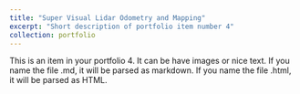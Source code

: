 ```yaml
---
title: "Super Visual Lidar Odometry and Mapping"
excerpt: "Short description of portfolio item number 4"
collection: portfolio
---
```


This is an item in your portfolio 4. It can be have images or nice text. If you name the file .md, it will be parsed as markdown. If you name the file .html, it will be parsed as HTML. 
